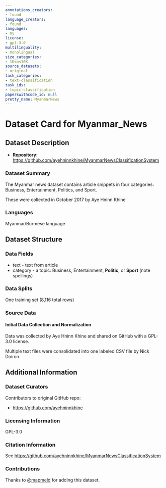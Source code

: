 ```yaml
---
annotations_creators:
- found
language_creators:
- found
languages:
- my
license:
- gpl-3.0
multilinguality:
- monolingual
size_categories:
- 1K<n<10K
source_datasets:
- original
task_categories:
- text-classification
task_ids:
- topic-classification
paperswithcode_id: null
pretty_name: MyanmarNews
---
```


# Dataset Card for Myanmar_News

## Dataset Description

- **Repository:** https://github.com/ayehninnkhine/MyanmarNewsClassificationSystem

### Dataset Summary

The Myanmar news dataset contains article snippets in four categories:
Business, Entertainment, Politics, and Sport.

These were collected in October 2017 by Aye Hninn Khine

### Languages

Myanmar/Burmese language

## Dataset Structure

### Data Fields

- text - text from article
- category - a topic: Business, Entertainment, **Politic**, or **Sport** (note spellings)

### Data Splits

One training set (8,116 total rows)

### Source Data

#### Initial Data Collection and Normalization

Data was collected by Aye Hninn Khine
and shared on GitHub with a GPL-3.0 license.

Multiple text files were consolidated into one labeled CSV file by Nick Doiron.

## Additional Information

### Dataset Curators

Contributors to original GitHub repo:
- https://github.com/ayehninnkhine

### Licensing Information

GPL-3.0

### Citation Information

See https://github.com/ayehninnkhine/MyanmarNewsClassificationSystem

### Contributions

Thanks to [@mapmeld](https://github.com/mapmeld) for adding this dataset.
